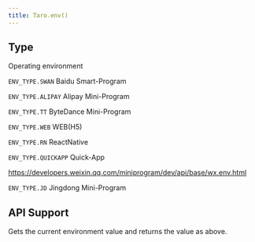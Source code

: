 ```yaml
---
title: Taro.env()
---
```


## Type

Operating environment

`ENV_TYPE.SWAN` Baidu Smart-Program

`ENV_TYPE.ALIPAY` Alipay Mini-Program

`ENV_TYPE.TT` ByteDance Mini-Program

`ENV_TYPE.WEB` WEB(H5)

`ENV_TYPE.RN` ReactNative

`ENV_TYPE.QUICKAPP` Quick-App

https://developers.weixin.qq.com/miniprogram/dev/api/base/wx.env.html

`ENV_TYPE.JD` Jingdong Mini-Program

## API Support

Gets the current environment value and returns the value as above.
